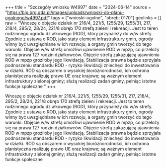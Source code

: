 +++
title = "Szczegóły wniosku W4997"
date = "2024-06-14"
source = "https://bip.brg.gda.pl/images/uploads/wnioski-do-planu-ogolnego/w4997.pdf"
tags = ["wnioski-ogolne", "obręb: 0170"]
geolinks = []
raw = "Wnoszę o objęcie działek nr 216/4, 221/5, 1255/29, 1255/31, 217, 218/4, 295/2, 28/24, 221/8 obręb 170 strefą zieleni i rekreacji. Jest to teren rodzinnego ogrodu dz ałkowego (ROD), który przynależy do w/w strefy. Zgodnie z ustawą o ROD, jako staty element infrastruktury gmin, ogrody winny być uwzględniane w ich rozwoju, a organy gmin tworzyć do tego warunki. Objęcie w/w strefą umożliwi ujawnienie ROD w mpzp, co przełoży się na prawa 127 rodzin działkowców. Objęcie strefą zakazującą ujawnienia ROD w mpzp groziłoby jego likwidacją. Stabilizacja prawna będzie sprzyjała podnoszeniu standardu ROD - ryzyko likwidacji zniechęci do inwestowania w działki. ROD są obszarem o wysokiej bioróżnorodności, ich ochrona planistyczna realizuję prawo UE oraz krajowe; są ważnym element infrastruktury zielonej gminy; służą realizacji zadań gminy, pełniąc istotne funkcje społeczne "
+++

Wnoszę o objęcie działek nr 216/4, 221/5, 1255/29, 1255/31, 217, 218/4, 295/2,
28/24, 221/8 obręb 170 strefą zieleni i rekreacji. Jest to teren rodzinnego ogrodu dz ałkowego
(ROD), który przynależy do w/w strefy. Zgodnie z ustawą o ROD, jako staty element
infrastruktury gmin, ogrody winny być uwzględniane w ich rozwoju, a organy gmin tworzyć do
tego warunki. Objęcie w/w strefą umożliwi ujawnienie ROD w mpzp, co przełoży się na prawa
127 rodzin działkowców. Objęcie strefą zakazującą ujawnienia ROD w mpzp groziłoby jego
likwidacją. Stabilizacja prawna będzie sprzyjała podnoszeniu standardu ROD - ryzyko likwidacji
zniechęci do inwestowania w działki. ROD są obszarem o wysokiej bioróżnorodności, ich ochrona
planistyczna realizuję prawo UE oraz krajowe; są ważnym element infrastruktury zielonej gminy;
służą realizacji zadań gminy, pełniąc istotne funkcje społeczne



